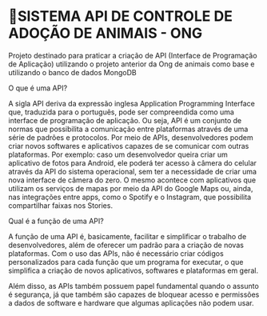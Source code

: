 # 🐾SISTEMA API DE CONTROLE DE ADOÇÃO DE ANIMAIS - ONG

Projeto destinado para praticar a criação de API (Interface de Programação de Aplicação) utilizando o projeto anterior da Ong de animais como base e utilizando o banco de dados MongoDB

O que é uma API?

A sigla API deriva da expressão inglesa Application Programming Interface que, traduzida para o português, pode ser compreendida como uma interface de programação de aplicação. Ou seja, API é um conjunto de normas que possibilita a comunicação entre plataformas através de uma série de padrões e protocolos.
Por meio de APIs, desenvolvedores podem criar novos softwares e aplicativos capazes de se comunicar com outras plataformas. Por exemplo: caso um desenvolvedor queira criar um aplicativo de fotos para Android, ele poderá ter acesso à câmera do celular através da API do sistema operacional, sem ter a necessidade de criar uma nova interface de câmera do zero. O mesmo acontece com aplicativos que utilizam os serviços de mapas por meio da API do Google Maps ou, ainda, nas integrações entre apps, como o Spotify e o Instagram, que possibilita compartilhar faixas nos Stories.

Qual é a função de uma API?

A função de uma API é, basicamente, facilitar e simplificar o trabalho de desenvolvedores, além de oferecer um padrão para a criação de novas plataformas. Com o uso das APIs, não é necessário criar códigos personalizados para cada função que um programa for executar, o que simplifica a criação de novos aplicativos, softwares e plataformas em geral.

Além disso, as APIs também possuem papel fundamental quando o assunto é segurança, já que também são capazes de bloquear acesso e permissões a dados de software e hardware que algumas aplicações não podem usar.
